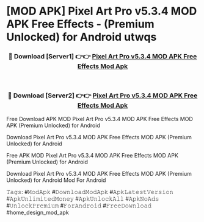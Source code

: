 # [MOD APK] Pixel Art Pro v5.3.4 MOD APK Free Effects - (Premium Unlocked) for Android utwqs



<div align="center">
<h3>🔴 Download [Server1] 👉👉 <a href="https://momento.my/?title=Pixel_Art_Pro_v5.3.4_MOD_APK_Free_Effects">Pixel Art Pro v5.3.4 MOD APK Free Effects Mod Apk</a></h3><br>

<h3>🔴 Download [Server2] 👉👉 <a href="https://momento.my/?title=Pixel_Art_Pro_v5.3.4_MOD_APK_Free_Effects">Pixel Art Pro v5.3.4 MOD APK Free Effects Mod Apk</a></h3>
</div>



Free Download APK MOD Pixel Art Pro v5.3.4 MOD APK Free Effects MOD APK (Premium Unlocked) for Android

Download Pixel Art Pro v5.3.4 MOD APK Free Effects MOD APK (Premium Unlocked) for Android

Free APK MOD Pixel Art Pro v5.3.4 MOD APK Free Effects MOD APK (Premium Unlocked) for Android

Download Pixel Art Pro v5.3.4 MOD APK Free Effects MOD APK (Premium Unlocked) for Android Mod For Android

𝚃𝚊𝚐𝚜: #𝙼𝚘𝚍𝙰𝚙𝚔 #𝙳𝚘𝚠𝚗𝚕𝚘𝚊𝚍𝙼𝚘𝚍𝙰𝚙𝚔 #𝙰𝚙𝚔𝙻𝚊𝚝𝚎𝚜𝚝𝚅𝚎𝚛𝚜𝚒𝚘𝚗 #𝙰𝚙𝚔𝚄𝚗𝚕𝚒𝚖𝚒𝚝𝚎𝚍𝙼𝚘𝚗𝚎𝚢 #𝙰𝚙𝚔𝚄𝚗𝚕𝚘𝚌𝚔𝙰𝚕𝚕 #𝙰𝚙𝚔𝙽𝚘𝙰𝚍𝚜 #𝚄𝚗𝚕𝚘𝚌𝚔𝙿𝚛𝚎𝚖𝚒𝚞𝚖 #𝙵𝚘𝚛𝙰𝚗𝚍𝚛𝚘𝚒𝚍 #𝙵𝚛𝚎𝚎𝙳𝚘𝚠𝚗𝚕𝚘𝚊𝚍 #home_design_mod_apk
